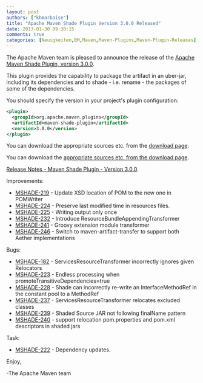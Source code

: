 ```yaml
---
layout: post
authors: ["khmarbaise"]
title: "Apache Maven Shade Plugin Version 3.0.0 Released"
date: 2017-01-30 09:30:15
comments: true
categories: [Neuigkeiten,BM,Maven,Maven-Plugins,Maven-Plugin-Releases]
---
```

The Apache Maven team is pleased to announce the release of the [Apache
Maven Shade Plugin, version 3.0.0](https://maven.apache.org/plugins/maven-shade-plugin/).

This plugin provides the capability to package the artifact in an uber-jar,
including its dependencies and to shade - i.e. rename - the packages of some of
the dependencies.

You should specify the version in your project's plugin configuration:

```xml
<plugin>
  <groupId>org.apache.maven.plugins</groupId>
  <artifactId>maven-shade-plugin</artifactId>
  <version>3.0.0</version>
</plugin>
```

You can download the appropriate sources etc. from the [download page](https://maven.apache.org/plugins/maven-shade-plugin/download.cgi).


<!-- more -->

You can download the [appropriate sources etc. from the download page](https://maven.apache.org/plugins/maven-shade-plugin/download.cgi).
 
[Release Notes - Maven Shade Plugin - Version 3.0.0](https://issues.apache.org/jira/secure/ReleaseNote.jspa?projectId=12317921&version=12331395).

Improvements:

 * [MSHADE-219](https://issues.apache.org/jira/browse/MSHADE-219) - Update XSD location of POM to the new one in POMWriter
 * [MSHADE-224](https://issues.apache.org/jira/browse/MSHADE-224) - Preserve last modified time in resources files.
 * [MSHADE-225](https://issues.apache.org/jira/browse/MSHADE-225) - Writing output only once
 * [MSHADE-232](https://issues.apache.org/jira/browse/MSHADE-232) - Introduce ResourceBundleAppendingTransformer
 * [MSHADE-241](https://issues.apache.org/jira/browse/MSHADE-241) - Groovy extension module transformer
 * [MSHADE-246](https://issues.apache.org/jira/browse/MSHADE-246) - Switch to maven-artifact-transfer to support both Aether implementations

Bugs:

 * [MSHADE-182](https://issues.apache.org/jira/browse/MSHADE-182) - ServicesResourceTransformer incorrectly ignores given Relocators
 * [MSHADE-223](https://issues.apache.org/jira/browse/MSHADE-223) - Endless processing when promoteTransitiveDependencies=true
 * [MSHADE-228](https://issues.apache.org/jira/browse/MSHADE-228) - Shade can incorrectly re-write an InterfaceMethodRef in the constant pool to a MethodRef
 * [MSHADE-237](https://issues.apache.org/jira/browse/MSHADE-237) - ServicesResourceTransformer relocates excluded classes
 * [MSHADE-239](https://issues.apache.org/jira/browse/MSHADE-239) - Shaded Source JAR not following finalName pattern
 * [MSHADE-240](https://issues.apache.org/jira/browse/MSHADE-240) - support relocation pom.properties and pom.xml descriptors in shaded jars

Task:

 * [MSHADE-222](https://issues.apache.org/jira/browse/MSHADE-222) - Dependency updates.



Enjoy,

-The Apache Maven team

